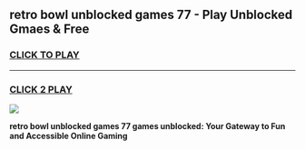 
## retro bowl unblocked games 77 - Play Unblocked Gmaes & Free
<h3>
<a href="https://news.freeplayer.one?title=retro_bowl_unblocked_games_77&ref=16F">CLICK TO PLAY</a></h3>
<hr>

<h3>
<a href="https://news.freeplayer.one?title=retro_bowl_unblocked_games_77&ref=16F">CLICK 2 PLAY</a>
  
</h3>

<a href="https://news.freeplayer.one?title=retro_bowl_unblocked_games_77&ref=16F/"><img src="https://clearcache.store/games.png"></a>


**retro bowl unblocked games 77 games unblocked: Your Gateway to Fun and Accessible Online Gaming**
